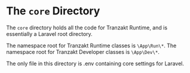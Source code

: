# The `core` Directory
The `core` directory holds all the code for Tranzakt Runtime, and is essentially a Laravel
root directory.

The namespace root for Tranzakt Runtime classes is `\App\Run\*`.
The namespace root for Tranzakt Developer classes is `\App\Dev\*`.

The only file in this directory is .env containing core settings for Laravel.
